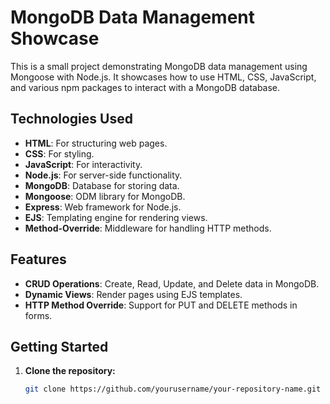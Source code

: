 # MongoDB Data Management Showcase

This is a small project demonstrating MongoDB data management using Mongoose with Node.js. It showcases how to use HTML, CSS, JavaScript, and various npm packages to interact with a MongoDB database.

## Technologies Used

- **HTML**: For structuring web pages.
- **CSS**: For styling.
- **JavaScript**: For interactivity.
- **Node.js**: For server-side functionality.
- **MongoDB**: Database for storing data.
- **Mongoose**: ODM library for MongoDB.
- **Express**: Web framework for Node.js.
- **EJS**: Templating engine for rendering views.
- **Method-Override**: Middleware for handling HTTP methods.

## Features

- **CRUD Operations**: Create, Read, Update, and Delete data in MongoDB.
- **Dynamic Views**: Render pages using EJS templates.
- **HTTP Method Override**: Support for PUT and DELETE methods in forms.

## Getting Started

1. **Clone the repository:**

   ```bash
   git clone https://github.com/yourusername/your-repository-name.git
